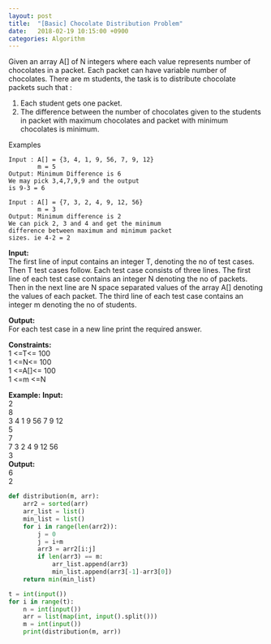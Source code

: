 ```yaml
---
layout: post
title:  "[Basic] Chocolate Distribution Problem"
date:   2018-02-19 10:15:00 +0900
categories: Algorithm
---
```


Given an array A[] of N integers where each value represents number of chocolates in a packet. Each packet can have variable number of chocolates. There are m students, the task is to distribute chocolate packets such that :  
1. Each student gets one packet.  
2. The difference between the number of chocolates given to the students in packet with maximum chocolates and packet with minimum chocolates is minimum.

 

Examples

```
Input : A[] = {3, 4, 1, 9, 56, 7, 9, 12} 
        m = 5
Output: Minimum Difference is 6
We may pick 3,4,7,9,9 and the output 
is 9-3 = 6
```

```
Input : A[] = {7, 3, 2, 4, 9, 12, 56} 
        m = 3
Output: Minimum difference is 2
We can pick 2, 3 and 4 and get the minimum
difference between maximum and minimum packet
sizes. ie 4-2 = 2
```

**Input:**  
The first line of input contains an integer T, denoting the no of test cases. Then T test cases follow. Each test case consists of three lines. The first line of each test case contains an integer N denoting the no of packets. Then in the next line are N space separated values of the array A[] denoting the values of each packet. The third line of each test case contains an integer m denoting the no of students.

**Output:**  
For each test case in a new line print the required answer.

**Constraints:**  
1 <=T<= 100  
1 <=N<= 100  
1 <=A[]<= 100  
1 <=m <=N  

**Example:**
**Input:**  
2  
8  
3 4 1 9 56 7 9 12  
5  
7  
7 3 2 4 9 12 56  
3  
**Output:**  
6  
2  

```python
def distribution(m, arr):
    arr2 = sorted(arr)
    arr_list = list()
    min_list = list()
    for i in range(len(arr2)):
        j = 0
        j = i+m
        arr3 = arr2[i:j]
        if len(arr3) == m:
            arr_list.append(arr3)
            min_list.append(arr3[-1]-arr3[0])
    return min(min_list)

t = int(input())
for i in range(t):
    n = int(input())
    arr = list(map(int, input().split()))
    m = int(input())
    print(distribution(m, arr))
```